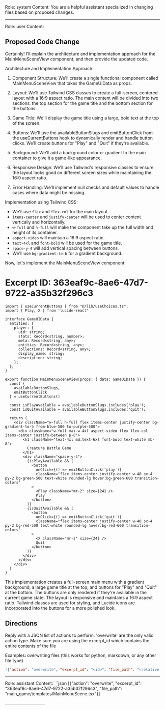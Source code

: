 Role: system
Content: You are a helpful assistant specialized in changing files based on proposed changes.
__________________
Role: user
Content: 
## Proposed Code Change
Certainly! I'll explain the architecture and implementation approach for the MainMenuSceneView component, and then provide the updated code.

Architecture and Implementation Approach:

1. Component Structure:
   We'll create a single functional component called MainMenuSceneView that takes the GameUIData as props.

2. Layout:
   We'll use Tailwind CSS classes to create a full-screen, centered layout with a 16:9 aspect ratio. The main content will be divided into two sections: the top section for the game title and the bottom section for the buttons.

3. Game Title:
   We'll display the game title using a large, bold text at the top of the screen.

4. Buttons:
   We'll use the availableButtonSlugs and emitButtonClick from the useCurrentButtons hook to dynamically render and handle button clicks. We'll create buttons for "Play" and "Quit" if they're available.

5. Background:
   We'll add a background color or gradient to the main container to give it a game-like appearance.

6. Responsive Design:
   We'll use Tailwind's responsive classes to ensure the layout looks good on different screen sizes while maintaining the 16:9 aspect ratio.

7. Error Handling:
   We'll implement null checks and default values to handle cases where data might be missing.

Implementation using Tailwind CSS:

- We'll use `flex` and `flex-col` for the main layout.
- `items-center` and `justify-center` will be used to center content vertically and horizontally.
- `w-full` and `h-full` will make the component take up the full width and height of its container.
- `aspect-video` will maintain a 16:9 aspect ratio.
- `text-4xl` and `font-bold` will be used for the game title.
- `space-y-4` will add vertical spacing between buttons.
- We'll use `bg-gradient-to-b` for a gradient background.

Now, let's implement the MainMenuSceneView component:

# Excerpt ID: 363eaf9c-8ae6-47d7-9722-a35b32f296c3
```tsx main_game/templates/MainMenuScene.tsx
import { useCurrentButtons } from "@/lib/useChoices.ts";
import { Play, X } from 'lucide-react'

interface GameUIData {
  entities: {
    player: {
      uid: string;
      stats: Record<string, number>;
      meta: Record<string, any>;
      entities: Record<string, any>;
      collections: Record<string, any>;
      display_name: string;
      description: string;
    };
  };
}

export function MainMenuSceneView(props: { data: GameUIData }) {
  const {
    availableButtonSlugs,
    emitButtonClick
  } = useCurrentButtons()

  const isPlayAvailable = availableButtonSlugs.includes('play');
  const isQuitAvailable = availableButtonSlugs.includes('quit');

  return (
    <div className="w-full h-full flex items-center justify-center bg-gradient-to-b from-blue-500 to-purple-600">
      <div className="w-full max-w-4xl aspect-video flex flex-col items-center justify-between p-8">
        <h1 className="text-4xl md:text-6xl font-bold text-white mb-8">
          Creature Battle Game
        </h1>
        <div className="space-y-4">
          {isPlayAvailable && (
            <button
              onClick={() => emitButtonClick('play')}
              className="flex items-center justify-center w-48 px-4 py-2 bg-green-500 text-white rounded-lg hover:bg-green-600 transition-colors"
            >
              <Play className="mr-2" size={24} />
              Play
            </button>
          )}
          {isQuitAvailable && (
            <button
              onClick={() => emitButtonClick('quit')}
              className="flex items-center justify-center w-48 px-4 py-2 bg-red-500 text-white rounded-lg hover:bg-red-600 transition-colors"
            >
              <X className="mr-2" size={24} />
              Quit
            </button>
          )}
        </div>
      </div>
    </div>
  )
}
```

This implementation creates a full-screen main menu with a gradient background, a large game title at the top, and buttons for "Play" and "Quit" at the bottom. The buttons are only rendered if they're available in the current game state. The layout is responsive and maintains a 16:9 aspect ratio. Tailwind classes are used for styling, and Lucide icons are incorporated into the buttons for a more polished look.

## Directions
Reply with a JSON list of actions to perform. 'overwrite' are the only valid action type. 
Make sure you are using the excerpt_id which contains the entire contents of the file

Examples:
overwriting files (this works for python, markdown, or any other file type)
```json output_example1
[{"action": "overwrite", "excerpt_id": "<id>", "file_path": "<relative file path>"}]
```

__________________
Role: assistant
Content: ```json
[{"action": "overwrite", "excerpt_id": "363eaf9c-8ae6-47d7-9722-a35b32f296c3", "file_path": "main_game/templates/MainMenuScene.tsx"}]
```
__________________
